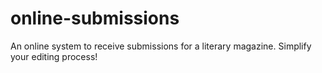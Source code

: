 # online-submissions
An online system to receive submissions for a literary magazine. Simplify your editing process!
